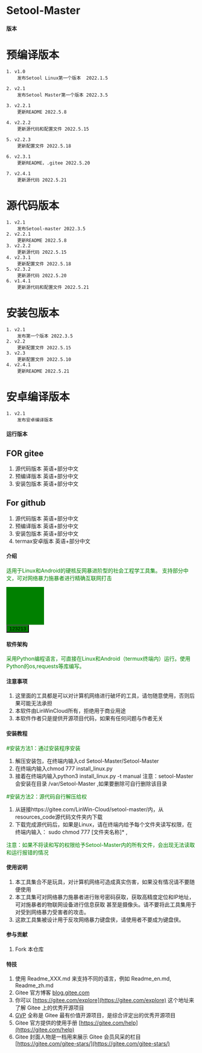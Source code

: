 # Setool-Master

#### 版本
# 预编译版本  
    1. v1.0
        发布Setool Linux第一个版本  2022.1.5

    2. v2.1 
        发布Setool Master第一个版本 2022.3.5

    3. v2.2.1
        更新README 2022.5.8

    4. v2.2.2
        更新源代码和配置文件 2022.5.15

    5. v2.2.3 
        更新配置文件 2022.5.18

    6. v2.3.1
        更新README，.gitee 2022.5.20

    7. v2.4.1
        更新源代码 2022.5.21
# 源代码版本
    1. v2.1 
        发布Setool-master 2022.3.5
    2. v2.2.1
        更新README 2022.5.8
    3. v2.2.2
        更新源代码 2022.5.15
    4. v2.3.1
        更新配置文件 2022.5.18
    5. v2.3.2
        更新源代码 2022.5.20
    6. v1.4.1
        更新源代码和配置文件 2022.5.21
# 安装包版本
    1. v2.1
        发布第一个版本 2022.3.5
    2. v2.2
        更新配置文件 2022.5.15
    3. v2.3
        更新配置文件 2022.5.10
    4. v2.4.1
        更新README 2022.5.21
# 安卓编译版本
    1. v2.1
        发布安卓编译版本

#### 运行版本
## FOR gitee
1. 源代码版本 英语+部分中文
2. 预编译版本 英语+部分中文
3. 安装包版本 英语+部分中文

## For github
1. 源代码版本       英语+部分中文
2. 预编译版本       英语+部分中文
3. 安装包版本       英语+部分中文
4. termax安卓版本   英语+部分中文

#### 介绍
适用于Linux和Android的硬核反网暴进阶型的社会工程学工具集。
支持部分中文，可对网络暴力施暴者进行精确互联网打击

<style>p{color:green}</style>
<div style='width:100px;height:100px;background-color:green'></div>
<button style='background-color:green'>123213</button>

#### 软件架构
采用Python编程语言，可直接在Linux和Android（termux终端内）运行。使用Python的os,requests等库编写。

#### 注意事项
1. 这里面的工具都是可以对计算机网络进行破坏的工具，请勿随意使用，否则后果可能无法承担
2. 本软件由LinWinCloud所有，拒绝用于商业用途
3. 本软件作者只是提供开源项目代码，如果有任何问题与作者无关

#### 安装教程

#安装方法1：通过安装程序安装
1.  解压安装包，在终端内输入cd Setool-Master/Setool-Master
2.  在终端内输入chmod 777 install_linux.py
3.  接着在终端内输入python3 install_linux.py -t manual
注意：setool-Master会安装在目录 /var/Setool-Master ,如果要删除可自行删除该目录

#安装方法2：源代码自行解压给权
1.  从链接https://gitee.com/LinWin-Cloud/setool-master/内，从resources_code源代码文件夹内下载
3.  下载完成源代码后，如果是Linux，请在终端内给予每个文件夹读写权限，在终端内输入：
sudo chmod 777 [文件夹名称]\* , 

注意：如果不将读和写的权限给予Setool-Master内的所有文件，会出现无法读取和运行报错的情况


#### 使用说明

1.  本工具集合不是玩具，对计算机网络可造成真实伤害，如果没有情况请不要随便使用
2.  本工具集可对网络暴力施暴者进行账号密码获取，获取高精度定位和IP地址，可对施暴者的物联网设备进行信息获取
甚至是摄像头。请不要将此工具集用于对受到网络暴力受害者的攻击。
3.  这款工具集被设计用于反攻网络暴力键盘侠，请使用者不要成为键盘侠。

#### 参与贡献

1.  Fork 本仓库


#### 特技

1.  使用 Readme\_XXX.md 来支持不同的语言，例如 Readme\_en.md, Readme\_zh.md
2.  Gitee 官方博客 [blog.gitee.com](https://blog.gitee.com)
3.  你可以 [https://gitee.com/explore](https://gitee.com/explore) 这个地址来了解 Gitee 上的优秀开源项目
4.  [GVP](https://gitee.com/gvp) 全称是 Gitee 最有价值开源项目，是综合评定出的优秀开源项目
5.  Gitee 官方提供的使用手册 [https://gitee.com/help](https://gitee.com/help)
6.  Gitee 封面人物是一档用来展示 Gitee 会员风采的栏目 [https://gitee.com/gitee-stars/](https://gitee.com/gitee-stars/)
